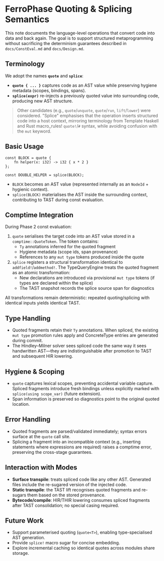 # FerroPhase Quoting & Splicing Semantics

This note documents the language-level operations that convert code into data and back again. The goal is to support
structured metaprogramming without sacrificing the determinism guarantees described in `docs/ConstEval.md` and
`docs/Design.md`.

## Terminology

We adopt the names **`quote`** and **`splice`**:

- **`quote { ... }`** captures code as an AST value while preserving hygiene metadata (scopes, bindings, spans).
- **`splice(expr)`** re-injects a previously quoted value into surrounding code, producing new AST structure.

> Other candidates (e.g., `quote`/`unquote`, `quote`/`run`, `lift`/`lower`) were considered. "Splice" emphasises that the
> operation inserts structured code into a host context, mirroring terminology from Template Haskell and Rust macro_rules!
> `quote!`/`#` syntax, while avoiding confusion with the `mut` keyword.

## Basic Usage

```ferrophase
const BLOCK = quote {
    fn helper(x: i32) -> i32 { x * 2 }
};

const DOUBLE_HELPER = splice(BLOCK);
```

- `BLOCK` becomes an AST value (represented internally as an `NodeId` + hygienic context).
- `splice(BLOCK)` materialises the AST inside the surrounding context, contributing to TAST during const evaluation.

## Comptime Integration

During Phase 2 const evaluation:

1. `quote` serialises the target code into an AST value stored in a `comptime::QuoteToken`. The token contains:
   - `Ty` annotations inferred for the quoted fragment
   - Hygiene metadata (scope ids, span provenance)
   - References to any `mut type` tokens produced inside the quote
2. `splice` registers a structural transformation identical to `addfield!`/`addmethod!`. The TypeQueryEngine treats the
   quoted fragment as an atomic transformation:
   - New declarations are introduced via provisional `mut type` tokens (if types are declared within the splice)
   - The TAST snapshot records the splice source span for diagnostics

All transformations remain deterministic: repeated quoting/splicing with identical inputs yields identical TAST.

## Type Handling

- Quoted fragments retain their `Ty` annotations. When spliced, the existing `mut type` promotion rules apply and
  ConcreteType entries are generated during commit.
- The Hindley–Milner solver sees spliced code the same way it sees handwritten AST—they are indistinguishable after
  promotion to TAST and subsequent HIR lowering.

## Hygiene & Scoping

- `quote` captures lexical scopes, preventing accidental variable capture. Spliced fragments introduce fresh bindings
  unless explicitly marked with `splice(using scope_var)` (future extension).
- Span information is preserved so diagnostics point to the original quoted location.

## Error Handling

- Quoted fragments are parsed/validated immediately; syntax errors surface at the `quote` call site.
- Splicing a fragment into an incompatible context (e.g., inserting statements where expressions are required) raises a
  comptime error, preserving the cross-stage guarantees.

## Interaction with Modes

- **Surface transpile**: treats spliced code like any other AST. Generated files include the re-sugared version of the
  injected code.
- **Static transpile**: the TAST lift recognises quoted fragments and re-sugars them based on the stored provenance.
- **Bytecode/compile**: HIR/THIR lowering consumes spliced fragments after TAST consolidation; no special casing required.

## Future Work

- Support parameterised quoting (`quote<T>`), enabling type-specialised AST generation.
- Provide `splice!` macro sugar for concise embedding.
- Explore incremental caching so identical quotes across modules share storage.
